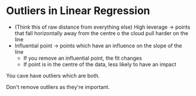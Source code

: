 # Outliers in Linear Regression

- (Think this of raw distance from everything else) High leverage → points that fall horizontally away from the centre o the cloud pull harder on the line
- Influential point → points which have an influence on the slope of the line
    - If you remove an influential point, the fit changes
    - If point is in the centre of the data, less likely to have an impact
    

You cave have outliers which are both.

Don't remove outliers as they're important.